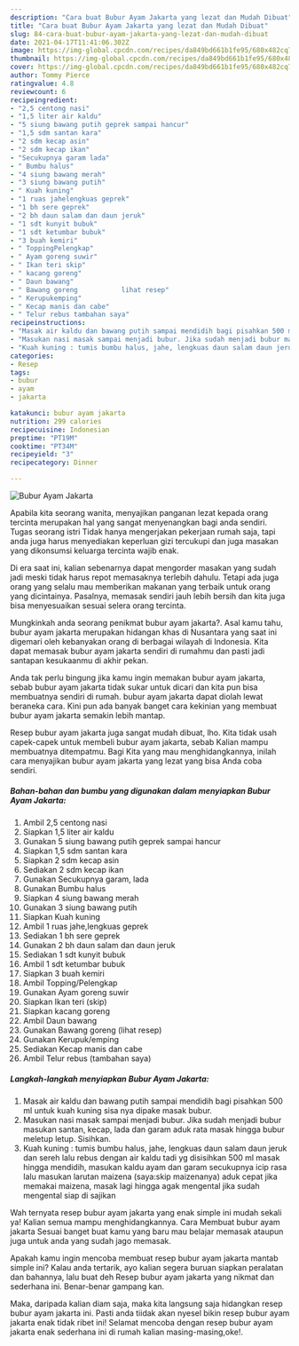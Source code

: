 ```yaml
---
description: "Cara buat Bubur Ayam Jakarta yang lezat dan Mudah Dibuat"
title: "Cara buat Bubur Ayam Jakarta yang lezat dan Mudah Dibuat"
slug: 84-cara-buat-bubur-ayam-jakarta-yang-lezat-dan-mudah-dibuat
date: 2021-04-17T11:41:06.302Z
image: https://img-global.cpcdn.com/recipes/da849bd661b1fe95/680x482cq70/bubur-ayam-jakarta-foto-resep-utama.jpg
thumbnail: https://img-global.cpcdn.com/recipes/da849bd661b1fe95/680x482cq70/bubur-ayam-jakarta-foto-resep-utama.jpg
cover: https://img-global.cpcdn.com/recipes/da849bd661b1fe95/680x482cq70/bubur-ayam-jakarta-foto-resep-utama.jpg
author: Tommy Pierce
ratingvalue: 4.8
reviewcount: 6
recipeingredient:
- "2,5 centong nasi"
- "1,5 liter air kaldu"
- "5 siung bawang putih geprek sampai hancur"
- "1,5 sdm santan kara"
- "2 sdm kecap asin"
- "2 sdm kecap ikan"
- "Secukupnya garam lada"
- " Bumbu halus"
- "4 siung bawang merah"
- "3 siung bawang putih"
- " Kuah kuning"
- "1 ruas jahelengkuas geprek"
- "1 bh sere geprek"
- "2 bh daun salam dan daun jeruk"
- "1 sdt kunyit bubuk"
- "1 sdt ketumbar bubuk"
- "3 buah kemiri"
- " ToppingPelengkap"
- " Ayam goreng suwir"
- " Ikan teri skip"
- " kacang goreng"
- " Daun bawang"
- " Bawang goreng           lihat resep"
- " Kerupukemping"
- " Kecap manis dan cabe"
- " Telur rebus tambahan saya"
recipeinstructions:
- "Masak air kaldu dan bawang putih sampai mendidih bagi pisahkan 500 ml untuk kuah kuning sisa nya dipake masak bubur."
- "Masukan nasi masak sampai menjadi bubur. Jika sudah menjadi bubur masukan santan, kecap, lada dan garam aduk rata masak hingga bubur meletup letup. Sisihkan."
- "Kuah kuning : tumis bumbu halus, jahe, lengkuas daun salam daun jeruk dan sereh lalu rebus dengan air kaldu tadi yg disisihkan 500 ml masak hingga mendidih, masukan kaldu ayam dan garam secukupnya icip rasa lalu masukan larutan maizena (saya:skip maizenanya) aduk cepat jika memakai maizena, masak lagi hingga agak mengental jika sudah mengental siap di sajikan"
categories:
- Resep
tags:
- bubur
- ayam
- jakarta

katakunci: bubur ayam jakarta 
nutrition: 299 calories
recipecuisine: Indonesian
preptime: "PT19M"
cooktime: "PT34M"
recipeyield: "3"
recipecategory: Dinner

---
```



![Bubur Ayam Jakarta](https://img-global.cpcdn.com/recipes/da849bd661b1fe95/680x482cq70/bubur-ayam-jakarta-foto-resep-utama.jpg)

Apabila kita seorang wanita, menyajikan panganan lezat kepada orang tercinta merupakan hal yang sangat menyenangkan bagi anda sendiri. Tugas seorang istri Tidak hanya mengerjakan pekerjaan rumah saja, tapi anda juga harus menyediakan keperluan gizi tercukupi dan juga masakan yang dikonsumsi keluarga tercinta wajib enak.

Di era  saat ini, kalian sebenarnya dapat mengorder masakan yang sudah jadi meski tidak harus repot memasaknya terlebih dahulu. Tetapi ada juga orang yang selalu mau memberikan makanan yang terbaik untuk orang yang dicintainya. Pasalnya, memasak sendiri jauh lebih bersih dan kita juga bisa menyesuaikan sesuai selera orang tercinta. 



Mungkinkah anda seorang penikmat bubur ayam jakarta?. Asal kamu tahu, bubur ayam jakarta merupakan hidangan khas di Nusantara yang saat ini digemari oleh kebanyakan orang di berbagai wilayah di Indonesia. Kita dapat memasak bubur ayam jakarta sendiri di rumahmu dan pasti jadi santapan kesukaanmu di akhir pekan.

Anda tak perlu bingung jika kamu ingin memakan bubur ayam jakarta, sebab bubur ayam jakarta tidak sukar untuk dicari dan kita pun bisa membuatnya sendiri di rumah. bubur ayam jakarta dapat diolah lewat beraneka cara. Kini pun ada banyak banget cara kekinian yang membuat bubur ayam jakarta semakin lebih mantap.

Resep bubur ayam jakarta juga sangat mudah dibuat, lho. Kita tidak usah capek-capek untuk membeli bubur ayam jakarta, sebab Kalian mampu membuatnya ditempatmu. Bagi Kita yang mau menghidangkannya, inilah cara menyajikan bubur ayam jakarta yang lezat yang bisa Anda coba sendiri.

<!--inarticleads1-->

##### Bahan-bahan dan bumbu yang digunakan dalam menyiapkan Bubur Ayam Jakarta:

1. Ambil 2,5 centong nasi
1. Siapkan 1,5 liter air kaldu
1. Gunakan 5 siung bawang putih geprek sampai hancur
1. Siapkan 1,5 sdm santan kara
1. Siapkan 2 sdm kecap asin
1. Sediakan 2 sdm kecap ikan
1. Gunakan Secukupnya garam, lada
1. Gunakan  Bumbu halus
1. Siapkan 4 siung bawang merah
1. Gunakan 3 siung bawang putih
1. Siapkan  Kuah kuning
1. Ambil 1 ruas jahe,lengkuas geprek
1. Sediakan 1 bh sere geprek
1. Gunakan 2 bh daun salam dan daun jeruk
1. Sediakan 1 sdt kunyit bubuk
1. Ambil 1 sdt ketumbar bubuk
1. Siapkan 3 buah kemiri
1. Ambil  Topping/Pelengkap
1. Gunakan  Ayam goreng suwir
1. Siapkan  Ikan teri (skip)
1. Siapkan  kacang goreng
1. Ambil  Daun bawang
1. Gunakan  Bawang goreng           (lihat resep)
1. Gunakan  Kerupuk/emping
1. Sediakan  Kecap manis dan cabe
1. Ambil  Telur rebus (tambahan saya)




<!--inarticleads2-->

##### Langkah-langkah menyiapkan Bubur Ayam Jakarta:

1. Masak air kaldu dan bawang putih sampai mendidih bagi pisahkan 500 ml untuk kuah kuning sisa nya dipake masak bubur.
1. Masukan nasi masak sampai menjadi bubur. Jika sudah menjadi bubur masukan santan, kecap, lada dan garam aduk rata masak hingga bubur meletup letup. Sisihkan.
1. Kuah kuning : tumis bumbu halus, jahe, lengkuas daun salam daun jeruk dan sereh lalu rebus dengan air kaldu tadi yg disisihkan 500 ml masak hingga mendidih, masukan kaldu ayam dan garam secukupnya icip rasa lalu masukan larutan maizena (saya:skip maizenanya) aduk cepat jika memakai maizena, masak lagi hingga agak mengental jika sudah mengental siap di sajikan




Wah ternyata resep bubur ayam jakarta yang enak simple ini mudah sekali ya! Kalian semua mampu menghidangkannya. Cara Membuat bubur ayam jakarta Sesuai banget buat kamu yang baru mau belajar memasak ataupun juga untuk anda yang sudah jago memasak.

Apakah kamu ingin mencoba membuat resep bubur ayam jakarta mantab simple ini? Kalau anda tertarik, ayo kalian segera buruan siapkan peralatan dan bahannya, lalu buat deh Resep bubur ayam jakarta yang nikmat dan sederhana ini. Benar-benar gampang kan. 

Maka, daripada kalian diam saja, maka kita langsung saja hidangkan resep bubur ayam jakarta ini. Pasti anda tiidak akan nyesel bikin resep bubur ayam jakarta enak tidak ribet ini! Selamat mencoba dengan resep bubur ayam jakarta enak sederhana ini di rumah kalian masing-masing,oke!.

